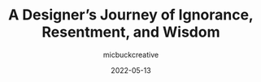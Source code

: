 ---
author: micbuckcreative
date: 2022-05-13
draft: true
permalink: false
publisher: uxdesigncc
tags:
  - design
  - meta
target_url: https://uxdesign.cc/a-designers-journey-of-ignorance-resentment-and-wisdom-aa1ec5363412
title: A Designer’s Journey of Ignorance, Resentment, and Wisdom
---